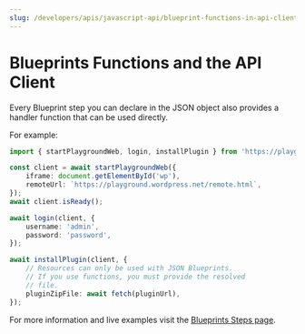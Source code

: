 ```yaml
---
slug: /developers/apis/javascript-api/blueprint-functions-in-api-client
---
```


# Blueprints Functions and the API Client

Every Blueprint step you can declare in the JSON object also provides a handler function that can be used directly.

For example:

```ts
import { startPlaygroundWeb, login, installPlugin } from 'https://playground.wordpress.net/client/index.js';

const client = await startPlaygroundWeb({
	iframe: document.getElementById('wp'),
	remoteUrl: `https://playground.wordpress.net/remote.html`,
});
await client.isReady();

await login(client, {
	username: 'admin',
	password: 'password',
});

await installPlugin(client, {
	// Resources can only be used with JSON Blueprints.
	// If you use functions, you must provide the resolved
	// file.
	pluginZipFile: await fetch(pluginUrl),
});
```

For more information and live examples visit the [Blueprints Steps page](/blueprints/steps).

